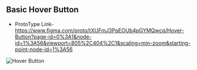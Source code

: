 ## Basic Hover Button 

-  ProtoType Link-https://www.figma.com/proto/tXUFmJ3PqEOUb4pGYMQwcq/Hover-Button?page-id=0%3A1&node-id=1%3A56&viewport=805%2C404%2C1&scaling=min-zoom&starting-point-node-id=1%3A56
  
![Hover Button](https://user-images.githubusercontent.com/55624994/219973041-b5bd3347-48e8-46eb-975c-1d797b252d25.png)
